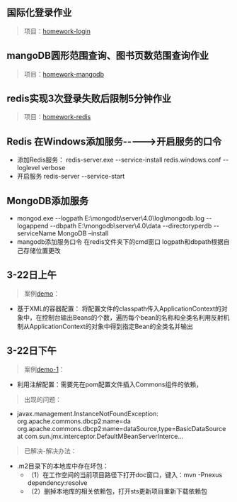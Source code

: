 ## 国际化登录作业
>项目：[homework-login](https://github.com/TAIJI-fengxf/homework/tree/master/homework-login)
## mangoDB圆形范围查询、图书页数范围查询作业
>项目：[homework-mangodb](https://github.com/TAIJI-fengxf/homework/tree/master/homework-mongodb)
## redis实现3次登录失败后限制5分钟作业
>项目：[homework-redis](https://github.com/TAIJI-fengxf/homework/tree/master/homework-redis)

## Redis 在Windows添加服务----->开启服务的口令
- 添加Redis服务：
redis-server.exe --service-install redis.windows.conf --loglevel verbose
- 开启服务
redis-server --service-start

## MongoDB添加服务
- mongod.exe --logpath E:\mongodb\server\4.0\log\mongodb.log --logappend --dbpath E:\mongodb\server\4.0\data --directoryperdb --serviceName MongoDB –install
- mangodb添加服务口令 在redis文件夹下的cmd窗口 logpath和dbpath根据自己存储位置更改


## 3-22日上午
>案例[demo](https://github.com/TAIJI-fengxf/homework/tree/master/demo)：
- 基于XML的容器配置：
将配置文件的classpath传入ApplicationContext的对象中，在控制台输出Beans的个数，遍历每个bean的名称和全类名利用反射机制从ApplicationContext的对象中得到指定Bean的全类名并输出
## 3-22日下午
>案例[demo-1](https://github.com/TAIJI-fengxf/homework/tree/master/demo-1)：
- 利用注解配置：需要先在pom配置文件插入Commons组件的依赖，
>出现的问题：
- javax.management.InstanceNotFoundException: org.apache.commons.dbcp2:name=da
org.apache.commons.dbcp2:name=dataSource,type=BasicDataSource at com.sun.jmx.interceptor.DefaultMBeanServerInterce...
>已解决-解决办法：
-  .m2目录下的本地库中存在坏包：
     - （1）在工作空间的当前项目路径下打开doc窗口，键入：mvn -Pnexus dependency:resolve
      -  （2）删掉本地库的相关依赖包，打开sts更新项目重新下载依赖包
  
